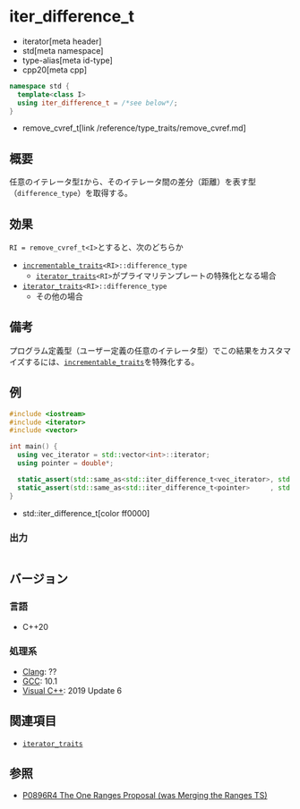 # iter_difference_t
* iterator[meta header]
* std[meta namespace]
* type-alias[meta id-type]
* cpp20[meta cpp]

```cpp
namespace std {
  template<class I>
  using iter_difference_t = /*see below*/;
}
```
* remove_cvref_t[link /reference/type_traits/remove_cvref.md]

## 概要

任意のイテレータ型`I`から、そのイテレータ間の差分（距離）を表す型（`difference_type`）を取得する。

## 効果

`RI = remove_cvref_t<I>`とすると、次のどちらか

- [`incrementable_traits`](iterator/incrementable_traits.md.nolink)`<RI>::difference_type`
    - [`iterator_traits`](iterator/iterator_traits.md)`<RI>`がプライマリテンプレートの特殊化となる場合
- [`iterator_traits`](iterator/iterator_traits.md)`<RI>::difference_type`
    - その他の場合

## 備考

プログラム定義型（ユーザー定義の任意のイテレータ型）でこの結果をカスタマイズするには、[`incrementable_traits`](iterator/incrementable_traits.md.nolink)を特殊化する。

## 例
```cpp example
#include <iostream>
#include <iterator>
#include <vector>

int main() {
  using vec_iterator = std::vector<int>::iterator;
  using pointer = double*;

  static_assert(std::same_as<std::iter_difference_t<vec_iterator>, std::ptrdiff_t>);
  static_assert(std::same_as<std::iter_difference_t<pointer>     , std::ptrdiff_t>);
}
```
* std::iter_difference_t[color ff0000]

### 出力
```
```

## バージョン
### 言語
- C++20

### 処理系
- [Clang](/implementation.md#clang): ??
- [GCC](/implementation.md#gcc): 10.1
- [Visual C++](/implementation.md#visual_cpp): 2019 Update 6

## 関連項目

- [`iterator_traits`](iterator_traits.md)

## 参照

- [P0896R4 The One Ranges Proposal (was Merging the Ranges TS)](http://www.open-std.org/jtc1/sc22/wg21/docs/papers/2018/p0896r4.pdf)
